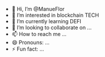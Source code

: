 - 👋 Hi, I’m @ManueFlor
- 👀 I’m interested in blockchain TECH
- 🌱 I’m currently learning DEFI 
- 💞️ I’m looking to collaborate on ...
- 📫 How to reach me ...
- 😄 Pronouns: ...
- ⚡ Fun fact: ...

<!---
ManueFlor/ManueFlor is a ✨ special ✨ repository because its `README.md` (this file) appears on your GitHub profile.
You can click the Preview link to take a look at your changes.
--->
